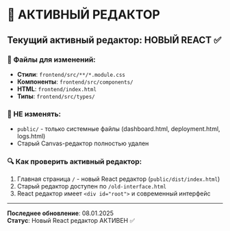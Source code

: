 # 🎯 АКТИВНЫЙ РЕДАКТОР

## Текущий активный редактор: НОВЫЙ REACT ✅

### 📁 Файлы для изменений:
- **Стили**: `frontend/src/**/*.module.css`
- **Компоненты**: `frontend/src/components/`
- **HTML**: `frontend/index.html`
- **Типы**: `frontend/src/types/`

### 🚫 НЕ изменять:
- `public/` - только системные файлы (dashboard.html, deployment.html, logs.html)
- Старый Canvas-редактор полностью удален

### 🔍 Как проверить активный редактор:
1. Главная страница `/` - новый React редактор (`public/dist/index.html`)
2. Старый редактор доступен по `/old-interface.html`
3. React редактор имеет `<div id="root">` и современный интерфейс

---
**Последнее обновление**: 08.01.2025  
**Статус**: Новый React редактор АКТИВЕН ✅